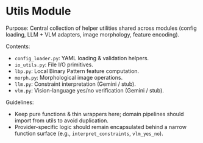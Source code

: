 Utils Module
============

Purpose:
Central collection of helper utilities shared across modules (config loading, LLM + VLM adapters, image morphology, feature encoding).

Contents:
- `config_loader.py`: YAML loading & validation helpers.
- `io_utils.py`: File I/O primitives.
- `lbp.py`: Local Binary Pattern feature computation.
- `morph.py`: Morphological image operations.
- `llm.py`: Constraint interpretation (Gemini / stub).
- `vlm.py`: Vision-language yes/no verification (Gemini / stub).

Guidelines:
- Keep pure functions & thin wrappers here; domain pipelines should import from utils to avoid duplication.
- Provider-specific logic should remain encapsulated behind a narrow function surface (e.g., `interpret_constraints`, `vlm_yes_no`).